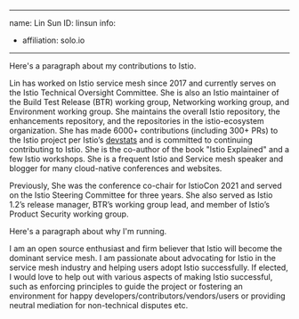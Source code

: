 -------------------------------------------------------------
name: Lin Sun
ID: linsun
info:
  - affiliation: solo.io
-------------------------------------------------------------

Here's a paragraph about my contributions to Istio.

Lin has worked on Istio service mesh since 2017 and currently serves on the Istio Technical Oversight Committee. She is also an Istio maintainer of the Build Test Release (BTR) working group, Networking working group, and Environment working group. She maintains the overall Istio repository, the enhancements repository, and the repositories in the istio-ecosystem organization. She has made 6000+ contributions (including 300+ PRs) to the Istio project per Istio’s [devstats](https://istio.teststats.cncf.io/d/66/developer-activity-counts-by-companies) and is committed to continuing contributing to Istio. She is the co-author of the book "Istio Explained" and a few Istio workshops. She is a frequent Istio and Service mesh speaker and blogger for many cloud-native conferences and websites.

Previously, She was the conference co-chair for IstioCon 2021 and served on the Istio Steering Committee for three years. She also served as Istio 1.2’s release manager, BTR’s working group lead, and member of Istio’s Product Security working group. 

Here's a paragraph about why I'm running.

I am an open source enthusiast and firm believer that Istio will become the dominant service mesh. I am passionate about advocating for Istio in the service mesh industry and helping users adopt Istio successfully. If elected, I would love to help out with various aspects of making Istio successful, such as enforcing principles to guide the project or fostering an environment for happy developers/contributors/vendors/users or providing neutral mediation for non-technical disputes etc.
